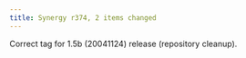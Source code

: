 ```yaml
---
title: Synergy r374, 2 items changed
---
```


Correct tag for 1.5b (20041124) release (repository cleanup).
